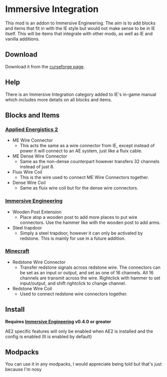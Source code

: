 # Immersive Integration

This mod is an addon to Immersive Engineering. The aim is to add blocks and items that fit in with the IE style but would not make sense to be in IE itself. This will be items that integrate with other mods, as well as IE and vanilla additions.

## Download
Download it from the [curseforge page](http://www.curseforge.com/projects/232159/).

## Help
There is an Immersive Integration category added to IE's in-game manual which includes more details on all blocks and items.

## Blocks and Items

### [Applied Energistics 2](http://www.curseforge.com/projects/223794/)
- ME Wire Connector
    - This acts the same as a wire connector from IE, except instead of power it will connect to an AE system, just like a fluix cable.
- ME Dense Wire Connector
    - Same as the non-dense counterpart however transfers 32 channels instead of just 8.
- Fluix Wire Coil
    - This is the wire used to connect ME Wire Connectors together.
- Dense Wire Coil
    - Same as fluix wire coil but for the dense wire connectors.

### [Immersive Engineering](http://www.curseforge.com/projects/231951/)
- Wooden Post Extension
    - Place atop a wooden post to add more places to put wire connectors. Use the hammer like with the wooden post to add arms.
- Steel trapdoor
    - Simply a steel trapdoor, however it can only be activated by redstone. This is mainly for use in a future addition.

### [Minecraft](http://minecraft.net)
- Redstone Wire Connector
    - Transfer redstone signals across redstone wire. The connectors can be set as an input or output, and set as one of 16 channels. All 16 channels are transmit across the wire. Rightclick with hammer to set input/output, and shift rightclick to change channel.
- Redstone Wire Coil
    - Used to connect redstone wire connectors together.


## Install
**Requires [Immersive Engineering](http://www.curseforge.com/projects/231951/) v0.4.0 or greater**

AE2 specific features will only be enabled when AE2 is installed and the config is enabled (It is enabled by default)

## Modpacks
You can use it in any modpacks, I would appreciate being told but that's just because I'm nosy
